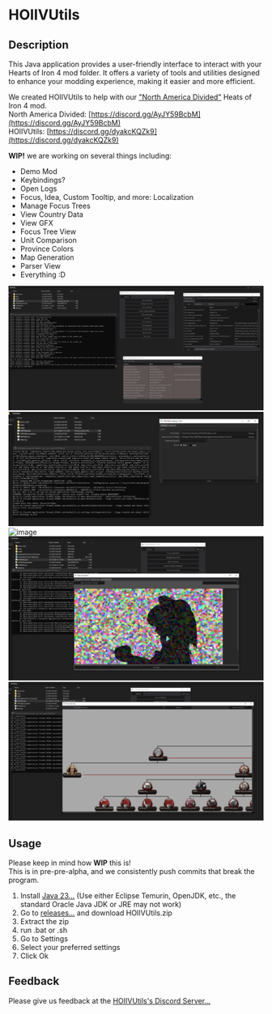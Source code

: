 # HOIIVUtils

## Description

This Java application provides a user-friendly interface to interact with your Hearts of Iron 4 mod folder. It offers a variety of tools and utilities designed to enhance your modding experience, making it easier and more efficient.  

We created HOIIVUtils to help with our
["North America Divided"](https://steamcommunity.com/sharedfiles/filedetails/?id=2780506619)
Heats of Iron 4 mod.  
North America Divided: [https://discord.gg/AyJY59BcbM](https://discord.gg/AyJY59BcbM)  
HOIIVUtils: [https://discord.gg/dyakcKQZk9](https://discord.gg/dyakcKQZk9)

**WIP!** we are working on several things including:

- Demo Mod
- Keybindings? 
- Open Logs
- Focus, Idea, Custom Tooltip, and more: Localization
- Manage Focus Trees
- View Country Data
- View GFX
- Focus Tree View
- Unit Comparison
- Province Colors
- Map Generation
- Parser View
- Everything :D

![image](./images/menu.png)
![image](./images/settings.png)
![image](./images/mangen1.png)
![image](./images/mapgen2.png)
![image](./images/focustree.png)

## Usage
Please keep in mind how **WIP** this is!  
This is in pre-pre-alpha, and we consistently push commits that break the program.   
1. Install [Java 23...](https://adoptium.net/temurin/releases/?version=23&os=any)
     (Use either Eclipse Temurin, OpenJDK, etc., the standard Oracle Java JDK or JRE may not work)
3. Go to [releases...](https://github.com/battleskorpion/HOIIVUtils/releases) and download HOIIVUtils.zip
4. Extract the zip
5. run  .bat or .sh
6. Go to Settings
7. Select your preferred settings  
6. Click Ok


## Feedback

Please give us feedback at the [HOIIVUtils's Discord Server...](https://discord.gg/dyakcKQZk9)
